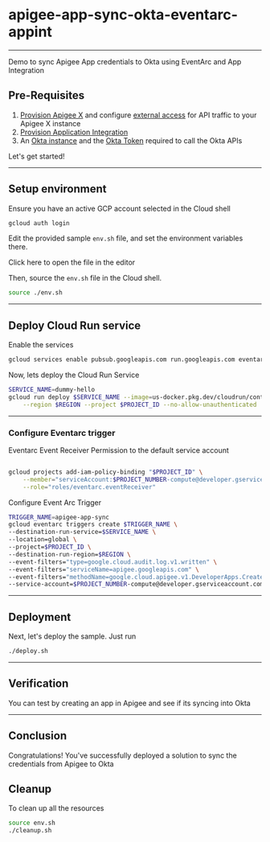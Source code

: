 # apigee-app-sync-okta-eventarc-appint

---

Demo to sync Apigee App credentials to Okta using EventArc and App Integration

## Pre-Requisites

1. [Provision Apigee X](https://cloud.google.com/apigee/docs/api-platform/get-started/provisioning-intro) and configure [external access](https://cloud.google.com/apigee/docs/api-platform/get-started/configure-routing#external-access) for API traffic to your Apigee X instance
2. [Provision Application Integration](https://cloud.google.com/application-integration/docs/setup-application-integration)
3. An [Okta instance](https://developer.okta.com) and the [Okta Token](https://help.okta.com/en-us/content/topics/security/api.htm?cshid=ext-create-api-token#create-okta-api-token) required to call the Okta APIs

Let's get started!

---

## Setup environment

Ensure you have an active GCP account selected in the Cloud shell

```sh
gcloud auth login
```

Edit the provided sample `env.sh` file, and set the environment variables there.

Click <walkthrough-editor-open-file filePath="env.sh">here</walkthrough-editor-open-file> to open the file in the editor

Then, source the `env.sh` file in the Cloud shell.

```sh
source ./env.sh
```

---

## Deploy Cloud Run service

Enable the services

```sh
gcloud services enable pubsub.googleapis.com run.googleapis.com eventarc.googleapis.com --project $PROJECT_ID

```

Now, lets deploy the Cloud Run Service

```sh
SERVICE_NAME=dummy-hello
gcloud run deploy $SERVICE_NAME --image=us-docker.pkg.dev/cloudrun/container/hello \
    --region $REGION --project $PROJECT_ID --no-allow-unauthenticated
```

---

### Configure Eventarc trigger

Eventarc Event Receiver Permission to the default service account

```sh

gcloud projects add-iam-policy-binding "$PROJECT_ID" \
    --member="serviceAccount:$PROJECT_NUMBER-compute@developer.gserviceaccount.com" \
    --role="roles/eventarc.eventReceiver"
```

Configure Event Arc Trigger

```sh
TRIGGER_NAME=apigee-app-sync
gcloud eventarc triggers create $TRIGGER_NAME \
--destination-run-service=$SERVICE_NAME \
--location=global \
--project=$PROJECT_ID \
--destination-run-region=$REGION \
--event-filters="type=google.cloud.audit.log.v1.written" \
--event-filters="serviceName=apigee.googleapis.com" \
--event-filters="methodName=google.cloud.apigee.v1.DeveloperApps.CreateDeveloperApp" \
--service-account=$PROJECT_NUMBER-compute@developer.gserviceaccount.com
```

---

## Deployment

Next, let's deploy the sample. Just run

```bash
./deploy.sh
```
---

## Verification

You can test by creating an app in Apigee and see if its syncing into Okta

---

## Conclusion

<walkthrough-conclusion-trophy></walkthrough-conclusion-trophy>

Congratulations! You've successfully deployed a solution to sync the credentials from Apigee to Okta

<walkthrough-inline-feedback></walkthrough-inline-feedback>

## Cleanup

To clean up all the resources

```sh
source env.sh
./cleanup.sh
```
